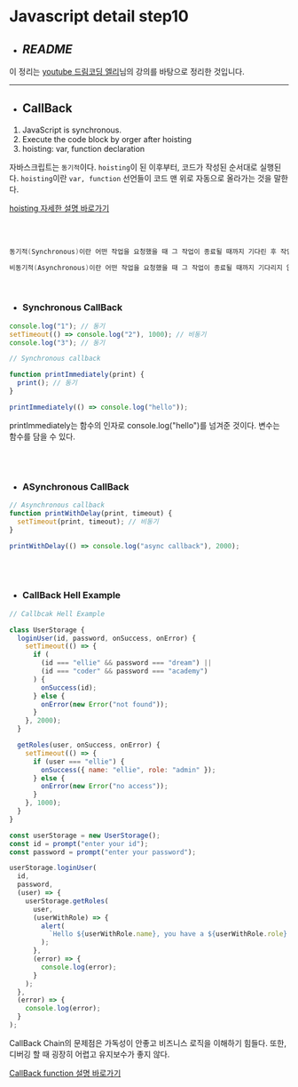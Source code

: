 # Javascript detail step10

- ## _**README**_

이 정리는 [youtube 드림코딩 엘리](https://www.youtube.com/watch?v=tJieVCgGzhs&list=PLv2d7VI9OotTVOL4QmPfvJWPJvkmv6h-2&index=2)님의 강의를 바탕으로 정리한 것입니다.

---

- ## CallBack

1. JavaScript is synchronous.
2. Execute the code block by orger after hoisting
3. hoisting: var, function declaration

자바스크립트는 `동기적`이다. `hoisting`이 된 이후부터, 코드가 작성된 순서대로 실행된다. `hoisting`이란 `var, function` 선언들이 코드 맨 위로 자동으로 올라가는 것을 말한다.

[hoisting 자세한 설명 바로가기](https://developer.mozilla.org/ko/docs/Glossary/Hoisting)

<br/>
<br/>

```s
동기적(Synchronous)이란 어떤 작업을 요청했을 때 그 작업이 종료될 때까지 기다린 후 작업을 수행하는 방식이다.

비동기적(Asynchronous)이란 어떤 작업을 요청했을 때 그 작업이 종료될 때까지 기다리지 않고 다른 작업을 하고 있다가, 요청했던 작업이 종료되면 그에 대한 추가 작업을 수행하는 방식이다.
```

<br/>

- ### Synchronous CallBack

```js
console.log("1"); // 동기
setTimeout(() => console.log("2"), 1000); // 비동기
console.log("3"); // 동기

// Synchronous callback

function printImmediately(print) {
  print(); // 동기
}

printImmediately(() => console.log("hello"));
```

printImmediately는 함수의 인자로 console.log("hello")를 넘겨준 것이다. 변수는 함수를 담을 수 있다.

<br/>
<br/>

- ### ASynchronous CallBack

```js
// Asynchronous callback
function printWithDelay(print, timeout) {
  setTimeout(print, timeout); // 비동기
}

printWithDelay(() => console.log("async callback"), 2000);
```

<br/>
<br/>

- ### CallBack Hell Example

```js
// Callbcak Hell Example

class UserStorage {
  loginUser(id, password, onSuccess, onError) {
    setTimeout(() => {
      if (
        (id === "ellie" && password === "dream") ||
        (id === "coder" && password === "academy")
      ) {
        onSuccess(id);
      } else {
        onError(new Error("not found"));
      }
    }, 2000);
  }

  getRoles(user, onSuccess, onError) {
    setTimeout(() => {
      if (user === "ellie") {
        onSuccess({ name: "ellie", role: "admin" });
      } else {
        onError(new Error("no access"));
      }
    }, 1000);
  }
}

const userStorage = new UserStorage();
const id = prompt("enter your id");
const password = prompt("enter your password");

userStorage.loginUser(
  id,
  password,
  (user) => {
    userStorage.getRoles(
      user,
      (userWithRole) => {
        alert(
          `Hello ${userWithRole.name}, you have a ${userWithRole.role} role`
        );
      },
      (error) => {
        console.log(error);
      }
    );
  },
  (error) => {
    console.log(error);
  }
);
```

CallBack Chain의 문제점은 가독성이 안좋고 비즈니스 로직을 이해하기 힘들다. 또한, 디버깅 할 때 굉장히 어렵고 유지보수가 좋지 않다.

[CallBack function 설명 바로가기](https://developer.mozilla.org/en-US/docs/Glossary/Callback_function)
